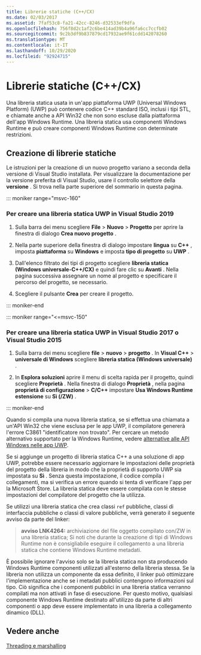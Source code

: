 ```yaml
---
title: Librerie statiche (C++/CX)
ms.date: 02/03/2017
ms.assetid: 7faf53c8-fa21-42cc-8246-d32533ef9dfa
ms.openlocfilehash: 756f8d2c1af2c6be414ad39b4a96fa6cc7ccfb02
ms.sourcegitcommit: 9c2b3df9b837879cd17932ae9f61cdd142078260
ms.translationtype: MT
ms.contentlocale: it-IT
ms.lasthandoff: 10/29/2020
ms.locfileid: "92924715"
---
```

# <a name="static-libraries-ccx"></a>Librerie statiche (C++/CX)

Una libreria statica usata in un'app piattaforma UWP (Universal Windows Platform) (UWP) può contenere codice C++ standard ISO, inclusi i tipi STL, e chiamate anche a API Win32 che non sono escluse dalla piattaforma dell'app Windows Runtime. Una libreria statica usa componenti Windows Runtime e può creare componenti Windows Runtime con determinate restrizioni.

## <a name="creating-static-libraries"></a>Creazione di librerie statiche

Le istruzioni per la creazione di un nuovo progetto variano a seconda della versione di Visual Studio installata. Per visualizzare la documentazione per la versione preferita di Visual Studio, usare il controllo selettore della **versione** . Si trova nella parte superiore del sommario in questa pagina.

::: moniker range="msvc-160"

### <a name="to-create-a-uwp-static-library-in-visual-studio-2019"></a>Per creare una libreria statica UWP in Visual Studio 2019

1. Sulla barra dei menu scegliere **File** > **Nuovo** > **Progetto** per aprire la finestra di dialogo **Crea nuovo progetto** .

1. Nella parte superiore della finestra di dialogo impostare  **lingua** su **C++** , imposta **piattaforma** su **Windows** e imposta **tipo di progetto** su **UWP** .

1. Dall'elenco filtrato dei tipi di progetto scegliere **libreria statica (Windows universale-C++/CX)** e quindi fare clic su **Avanti** . Nella pagina successiva assegnare un nome al progetto e specificare il percorso del progetto, se necessario.

1. Scegliere il pulsante **Crea** per creare il progetto.

::: moniker-end

::: moniker range="<=msvc-150"

### <a name="to-create-a-uwp-static-library-in-visual-studio-2017-or-visual-studio-2015"></a>Per creare una libreria statica UWP in Visual Studio 2017 o Visual Studio 2015

1. Sulla barra dei menu scegliere **file**  >  **nuovo**  >  **progetto** . In **Visual C++**  >  **universale di Windows** scegliere **libreria statica (Windows universale)** .

1. In **Esplora soluzioni** aprire il menu di scelta rapida per il progetto, quindi scegliere **Proprietà** . Nella finestra di dialogo **Proprietà** , nella pagina **proprietà di configurazione**  >  **C/C++** impostare **Usa Windows Runtime estensione** su **Sì (/ZW)** .

::: moniker-end

Quando si compila una nuova libreria statica, se si effettua una chiamata a un'API Win32 che viene esclusa per le app UWP, il compilatore genererà l'errore C3861 "identificatore non trovato". Per cercare un metodo alternativo supportato per la Windows Runtime, vedere [alternative alle API Windows nelle app UWP](/uwp/win32-and-com/alternatives-to-windows-apis-uwp).

Se si aggiunge un progetto di libreria statica C++ a una soluzione di app UWP, potrebbe essere necessario aggiornare le impostazioni delle proprietà del progetto della libreria in modo che la proprietà di supporto UWP sia impostata su **Sì** . Senza questa impostazione, il codice compila i collegamenti, ma si verifica un errore quando si tenta di verificare l'app per la Microsoft Store. La libreria statica deve essere compilata con le stesse impostazioni del compilatore del progetto che la utilizza.

Se utilizzi una libreria statica che crea classi `ref` pubbliche, classi di interfaccia pubbliche o classi di valore pubbliche, verrà generato il seguente avviso da parte del linker:

> **avviso LNK4264:** archiviazione del file oggetto compilato con/ZW in una libreria statica; Si noti che durante la creazione di tipi di Windows Runtime non è consigliabile eseguire il collegamento a una libreria statica che contiene Windows Runtime metadati.

È possibile ignorare l'avviso solo se la libreria statica non sta producendo Windows Runtime componenti utilizzati all'esterno della libreria stessa. Se la libreria non utilizza un componente da essa definito, il linker può ottimizzare l'implementazione anche se i metadati pubblici contengono informazioni sul tipo. Ciò significa che i componenti pubblici in una libreria statica verranno compilati ma non attivati in fase di esecuzione. Per questo motivo, qualsiasi componente Windows Runtime destinato all'utilizzo da parte di altri componenti o app deve essere implementato in una libreria a collegamento dinamico (DLL).

## <a name="see-also"></a>Vedere anche

[Threading e marshalling](../cppcx/threading-and-marshaling-c-cx.md)
